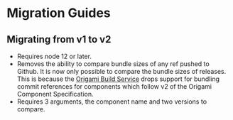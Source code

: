 # Migration Guides

## Migrating from v1 to v2

- Requires node 12 or later.
- Removes the ability to compare bundle sizes of any ref pushed to Github. It is now only possible to compare the bundle sizes of releases. This is because the [Origami Build Service](https://www.ft.com/__origami/service/build/) drops support for bundling commit references for components which follow v2 of the Origami Component Specification.
- Requires 3 arguments, the component name and two versions to compare.
